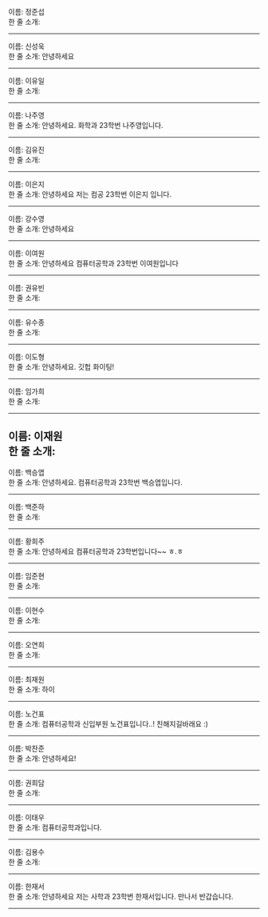 이름: 정준섭 <br>
한 줄 소개:

---

이름: 신성욱 <br>
한 줄 소개: 안녕하세요

---

이름: 이유일 <br>
한 줄 소개:

---

이름: 나주영 <br>
한 줄 소개: 안녕하세요. 화학과 23학번 나주영입니다. 

---

이름: 김유진 <br>
한 줄 소개:

---

이름: 이은지 <br>
한 줄 소개: 안녕하세요 저는 컴공 23학번 이은지 입니다.

---

이름: 강수영 <br>
한 줄 소개: 안녕하세요

---

이름: 이여원 <br>
한 줄 소개: 안녕하세요 컴퓨터공학과 23학번 이여원입니다

---

이름: 권유빈 <br>
한 줄 소개:

---

이름: 유수종 <br>
한 줄 소개:

---

이름: 이도형 <br>
한 줄 소개: 안녕하세요. 깃헙 화이팅!

---

이름: 임가희 <br>
한 줄 소개:

---

이름: 이재원 <br>
한 줄 소개:
--

이름: 백승엽 <br>
한 줄 소개: 안녕하세요. 컴퓨터공학과 23학번 백승엽입니다.

---

이름: 백준하 <br>
한 줄 소개:

---

이름: 황희주 <br>
한 줄 소개: 안녕하세요 컴퓨터공학과 23학번입니다~~ ㅎ.ㅎ

---

이름: 임준현 <br>
한 줄 소개:

---

이름: 이현수 <br>
한 줄 소개:

---

이름: 오연희 <br>
한 줄 소개:

---

이름: 최재원 <br>
한 줄 소개: 하이

---

이름: 노건표 <br>
한 줄 소개: 컴퓨터공학과 신입부원 노건표입니다..! 친해지길바래요 :)

---

이름: 박찬준 <br>
한 줄 소개: 안녕하세요!

---

이름: 권희담 <br>
한 줄 소개:

---

이름: 이태우 <br>
한 줄 소개: 컴퓨터공학과입니다.

---

이름: 김용수 <br>
한 줄 소개:

---

이름: 한재서 <br>
한 줄 소개: 안녕하세요 저는 사학과 23학번 한재서입니다. 만나서 반갑습니다.

---

